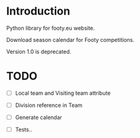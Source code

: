 # Introduction

Python library for footy.eu website.

Download season calendar for Footy competitions.

Version 1.0 is deprecated.  

# TODO
- [ ] Local team and Visiting team attribute
- [ ] Division reference in Team
- [ ] Generate calendar 
- [ ] Tests..



